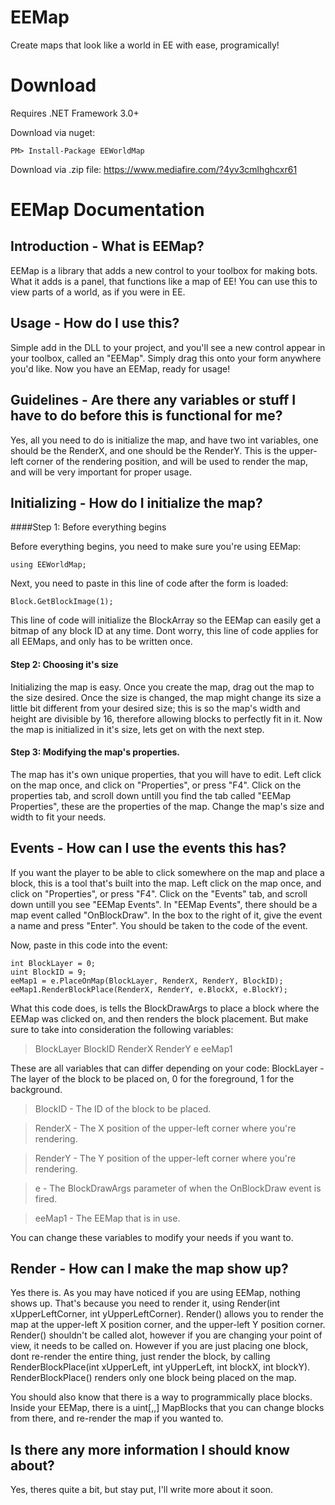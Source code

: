 # EEMap
Create maps that look like a world in EE with ease, programically!

# Download

Requires .NET Framework 3.0+

Download via nuget:
```
PM> Install-Package EEWorldMap
```

Download via .zip file:
https://www.mediafire.com/?4yv3cmlhghcxr61

# EEMap Documentation

## Introduction - What is EEMap?

EEMap is a library that adds a new control to your toolbox for making bots.
What it adds is a panel, that functions like a map of EE! You can use this
to view parts of a world, as if you were in EE.

## Usage - How do I use this?

Simple add in the DLL to your project, and you'll see a new control appear
in your toolbox, called an "EEMap". Simply drag this onto your form
anywhere you'd like. Now you have an EEMap, ready for usage!

## Guidelines - Are there any variables or stuff I have to do before this is functional for me?

Yes, all you need to do is initialize the map, and have two int variables,
one should be the RenderX, and one should be the RenderY. This is the
upper-left corner of the rendering position, and will be used to render the
map, and will be very important for proper usage.

## Initializing - How do I initialize the map?

####Step 1: Before everything begins

Before everything begins, you need to make sure you're using EEMap:

```
using EEWorldMap;
```

Next, you need to paste in this line of code after the form is loaded:

```
Block.GetBlockImage(1);
```

This line of code will initialize the BlockArray so the EEMap can easily get
a bitmap of any block ID at any time. Dont worry, this line of code applies
for all EEMaps, and only has to be written once.

#### Step 2: Choosing it's size

Initializing the map is easy. Once you create the map, drag out the map to
the size desired. Once the size is changed, the map might change its size a
little bit different from your desired size; this is so the map's width and
height are divisible by 16, therefore allowing blocks to perfectly fit in
it. Now the map is initialized in it's size, lets get on with the next step.

#### Step 3: Modifying the map's properties.

The map has it's own unique properties, that you will have to edit. Left
click on the map once, and click on "Properties", or press "F4". Click on the
properties tab, and scroll down untill you find the tab called "EEMap
Properties", these are the properties of the map. Change the map's size and
width to fit your needs.

## Events - How can I use the events this has?

If you want the player to be able to click somewhere on the map and place a
block, this is a tool that's built into the map. Left click on the map once,
and click on "Properties", or press "F4". Click on the "Events" tab, and
scroll down untill you see "EEMap Events". In "EEMap Events", there should
be a map event called "OnBlockDraw". In the box to the right of it, give
the event a name and press "Enter". You should be taken to the code of the
event. 

Now, paste in this code into the event:

```
int BlockLayer = 0;
uint BlockID = 9;
eeMap1 = e.PlaceOnMap(BlockLayer, RenderX, RenderY, BlockID);
eeMap1.RenderBlockPlace(RenderX, RenderY, e.BlockX, e.BlockY);
```

What this code does, is tells the BlockDrawArgs to place a block where the
EEMap was clicked on, and then renders the block placement. But make sure
to take into consideration the following variables:

> BlockLayer BlockID RenderX RenderY e eeMap1

These are all variables that can differ depending on your code:
BlockLayer - The layer of the block to be placed on, 0 for the foreground,
	     1 for the background.

> BlockID - The ID of the block to be placed.

> RenderX - The X position of the upper-left corner where you're rendering.

> RenderY - The Y position of the upper-left corner where you're rendering.

> e - The BlockDrawArgs parameter of when the OnBlockDraw event is fired.

> eeMap1 - The EEMap that is in use.

You can change these variables to modify your needs if you want to.

## Render - How can I make the map show up?

Yes there is. As you may have noticed if you are using EEMap, nothing shows
up. That's because you need to render it, using Render(int xUpperLeftCorner,
int yUpperLeftCorner). Render() allows you to render the map at the upper-left
X position corner, and the upper-left Y position corner. Render() shouldn't be
called alot, however if you are changing your point of view, it needs to be
called on. However if you are just placing one block, dont re-render the
entire thing, just render the block, by calling RenderBlockPlace(int xUpperLeft,
int yUpperLeft, int blockX, int blockY). RenderBlockPlace() renders only one
block being placed on the map.

You should also know that there is a way to programmically
place blocks. Inside your EEMap, there is a uint[,,] MapBlocks that you can
change blocks from there, and re-render the map if you wanted to.

## Is there any more information I should know about?

Yes, theres quite a bit, but stay put, I'll write more about it soon.
